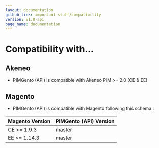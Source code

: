 ```yaml
---
layout: documentation
github_link: important-stuff/compatibility
version: v1.0-api
page_name: documentation
---
```


# Compatibility with...

Akeneo
------

* PIMGento (API) is compatible with Akeneo PIM >= 2.0 (CE & EE)

Magento
--------

* PIMGento (API) is compatible with Magento following this schema :

| Magento Version    | PIMGento (API) Version  |
|--------------------|-------------------------|
| CE >= 1.9.3        | master                  |
| EE >= 1.14.3       | master                  |